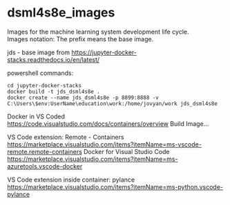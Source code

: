 # dsml4s8e_images

Images for the machine learning system development life cycle.  
Images notation: 
The prefix means the base image.

jds - base image from https://jupyter-docker-stacks.readthedocs.io/en/latest/

powershell commands:
```
cd jupyter-docker-stacks
docker build -t jds_dsml4s8e .  
docker create --name jds_dsml4s8e -p 8899:8888 -v C:\Users\$env:UserName\education\work:/home/jovyan/work jds_dsml4s8e 
```

Docker in VS Coded
https://code.visualstudio.com/docs/containers/overview 
Build Image...

VS Code extension:
Remote - Containers https://marketplace.visualstudio.com/items?itemName=ms-vscode-remote.remote-containers
Docker for Visual Studio Code https://marketplace.visualstudio.com/items?itemName=ms-azuretools.vscode-docker

VS Code extension inside container:
pylance https://marketplace.visualstudio.com/items?itemName=ms-python.vscode-pylance
